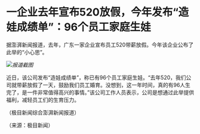 # 一企业去年宣布520放假，今年发布“造娃成绩单”：96个员工家庭生娃

据澎湃新闻报道，去年，广东一家企业宣布员工520带薪放假。今年该企业公布了此举的“小心思”。

![](https://inews.gtimg.com/om_bt/OmJOyHc_yRP-HAPNd_NplZc2S3tvtMdKyKRwE0lgEqB4YAA/1000)_报道截图_

近日，该公司发布“造娃成绩单”，称已有96个员工家庭生娃。“去年520，我们公司就带薪放假了一天，鼓励我们员工婚育。没想到，这一年时间，真的有96人生完了，是一件非常值得高兴的事情。”该公司工作人员表示，公司是想通过此举提供福利，减轻员工们的生育压力。

（极目新闻综合澎湃新闻报道）

（来源：极目新闻）

